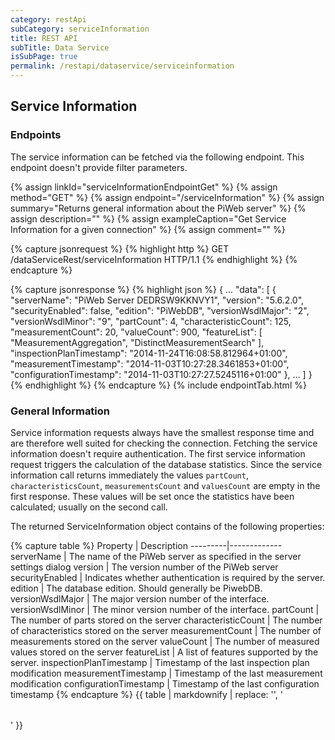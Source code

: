 ```yaml
---
category: restApi
subCategory: serviceInformation
title: REST API
subTitle: Data Service
isSubPage: true
permalink: /restapi/dataservice/serviceinformation
---
```


## Service Information

### Endpoints

The service information can be fetched via the following endpoint. This endpoint doesn't provide filter parameters.

{% assign linkId="serviceInformationEndpointGet" %}
{% assign method="GET" %}
{% assign endpoint="/serviceInformation" %}
{% assign summary="Returns general information about the PiWeb server" %}
{% assign description="" %}
{% assign exampleCaption="Get Service Information for a given connection" %}
{% assign comment="" %}

{% capture jsonrequest %}
{% highlight http %}
GET /dataServiceRest/serviceInformation HTTP/1.1
{% endhighlight %}
{% endcapture %}

{% capture jsonresponse %}
{% highlight json %}
{
   ...
   "data":
   [
       {
          "serverName": "PiWeb Server DEDRSW9KKNVY1",
          "version": "5.6.2.0",
          "securityEnabled": false,
          "edition": "PiWebDB",
          "versionWsdlMajor": "2",
          "versionWsdlMinor": "9",
          "partCount": 4,
          "characteristicCount": 125,
          "measurementCount": 20,
          "valueCount": 900,
          "featureList":
          [
             "MeasurementAggregation",
            "DistinctMeasurementSearch"
          ],
          "inspectionPlanTimestamp": "2014-11-24T16:08:58.812964+01:00",
          "measurementTimestamp": "2014-11-03T10:27:28.3461853+01:00",
          "configurationTimestamp": "2014-11-03T10:27:27.5245116+01:00"
       },
       ...
   ]
}
{% endhighlight %}
{% endcapture %}
{% include endpointTab.html %}

### General Information

Service information requests always have the smallest response time and are therefore well suited for checking the connection. Fetching the service information doesn't require authentication.
The first service information request triggers the calculation of the database statistics. Since the service information call returns immediately the values ```partCount```, ```characteristicsCount```, ```measurementsCount``` and ```valuesCount``` are empty in the first response. These values will be set once the statistics have been calculated; usually on the second call.

The returned ServiceInformation object contains of the following properties:

{% capture table %}
Property | Description
---------|-------------
serverName | The name of the PiWeb server as specified in the server settings dialog
version | The version number of the PiWeb server
securityEnabled | Indicates whether authentication is required by the server.
edition | The database edition. Should generally be PiwebDB.
versionWsdlMajor | The major version number of the interface.
versionWsdlMinor | The minor version number of the interface.
partCount | The number of parts stored on the server
characteristicCount | The number of characteristics stored on the server
measurementCount | The number of measurements stored on the server
valueCount | The number of measured values stored on the server
featureList | A list of features supported by the server.
inspectionPlanTimestamp | Timestamp of the last inspection plan modification
measurementTimestamp | Timestamp of the last measurement modification
configurationTimestamp | Timestamp of the last configuration timestamp
{% endcapture %}
{{ table | markdownify | replace: '<table>', '<table class="table table-hover">' }}
